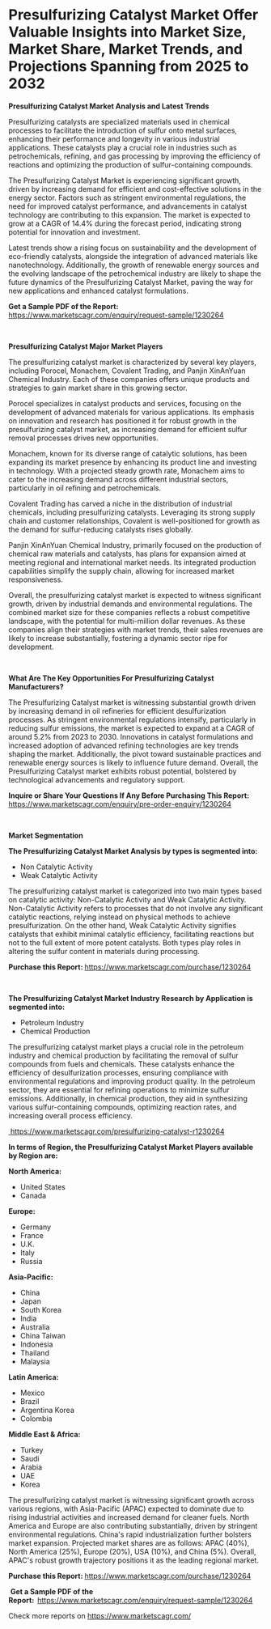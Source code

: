 <p><h1>Presulfurizing Catalyst Market Offer Valuable Insights into Market Size, Market Share, Market Trends, and Projections Spanning from 2025 to 2032</h1></p><p><strong>Presulfurizing Catalyst Market Analysis and Latest Trends</strong></p>
<p><p>Presulfurizing catalysts are specialized materials used in chemical processes to facilitate the introduction of sulfur onto metal surfaces, enhancing their performance and longevity in various industrial applications. These catalysts play a crucial role in industries such as petrochemicals, refining, and gas processing by improving the efficiency of reactions and optimizing the production of sulfur-containing compounds.</p><p>The Presulfurizing Catalyst Market is experiencing significant growth, driven by increasing demand for efficient and cost-effective solutions in the energy sector. Factors such as stringent environmental regulations, the need for improved catalyst performance, and advancements in catalyst technology are contributing to this expansion. The market is expected to grow at a CAGR of 14.4% during the forecast period, indicating strong potential for innovation and investment.</p><p>Latest trends show a rising focus on sustainability and the development of eco-friendly catalysts, alongside the integration of advanced materials like nanotechnology. Additionally, the growth of renewable energy sources and the evolving landscape of the petrochemical industry are likely to shape the future dynamics of the Presulfurizing Catalyst Market, paving the way for new applications and enhanced catalyst formulations.</p></p>
<p><strong>Get a Sample PDF of the Report:&nbsp;</strong> <a href="https://www.marketscagr.com/enquiry/request-sample/1230264?utm_campaign=2465&utm_medium=2&utm_source=Github&utm_content=ia&utm_term=03042025&utm_id=presulfurizing-catalyst">https://www.marketscagr.com/enquiry/request-sample/1230264</a></p>
<p>&nbsp;</p>
<p><strong>Presulfurizing Catalyst Major Market Players</strong></p>
<p><p>The presulfurizing catalyst market is characterized by several key players, including Porocel, Monachem, Covalent Trading, and Panjin XinAnYuan Chemical Industry. Each of these companies offers unique products and strategies to gain market share in this growing sector.</p><p>Porocel specializes in catalyst products and services, focusing on the development of advanced materials for various applications. Its emphasis on innovation and research has positioned it for robust growth in the presulfurizing catalyst market, as increasing demand for efficient sulfur removal processes drives new opportunities.</p><p>Monachem, known for its diverse range of catalytic solutions, has been expanding its market presence by enhancing its product line and investing in technology. With a projected steady growth rate, Monachem aims to cater to the increasing demand across different industrial sectors, particularly in oil refining and petrochemicals.</p><p>Covalent Trading has carved a niche in the distribution of industrial chemicals, including presulfurizing catalysts. Leveraging its strong supply chain and customer relationships, Covalent is well-positioned for growth as the demand for sulfur-reducing catalysts rises globally.</p><p>Panjin XinAnYuan Chemical Industry, primarily focused on the production of chemical raw materials and catalysts, has plans for expansion aimed at meeting regional and international market needs. Its integrated production capabilities simplify the supply chain, allowing for increased market responsiveness.</p><p>Overall, the presulfurizing catalyst market is expected to witness significant growth, driven by industrial demands and environmental regulations. The combined market size for these companies reflects a robust competitive landscape, with the potential for multi-million dollar revenues. As these companies align their strategies with market trends, their sales revenues are likely to increase substantially, fostering a dynamic sector ripe for development.</p></p>
<p>&nbsp;</p>
<p><strong>What Are The Key Opportunities For Presulfurizing Catalyst Manufacturers?</strong></p>
<p><p>The Presulfurizing Catalyst market is witnessing substantial growth driven by increasing demand in oil refineries for efficient desulfurization processes. As stringent environmental regulations intensify, particularly in reducing sulfur emissions, the market is expected to expand at a CAGR of around 5.2% from 2023 to 2030. Innovations in catalyst formulations and increased adoption of advanced refining technologies are key trends shaping the market. Additionally, the pivot toward sustainable practices and renewable energy sources is likely to influence future demand. Overall, the Presulfurizing Catalyst market exhibits robust potential, bolstered by technological advancements and regulatory support.</p></p>
<p><strong>Inquire or Share Your Questions If Any Before Purchasing This Report:</strong> <a href="https://www.marketscagr.com/enquiry/pre-order-enquiry/1230264?utm_campaign=2465&utm_medium=2&utm_source=Github&utm_content=ia&utm_term=03042025&utm_id=presulfurizing-catalyst">https://www.marketscagr.com/enquiry/pre-order-enquiry/1230264</a></p>
<p>&nbsp;</p>
<p><strong>Market Segmentation</strong></p>
<p><strong>The Presulfurizing Catalyst Market Analysis by types is segmented into:</strong></p>
<p><ul><li>Non Catalytic Activity</li><li>Weak Catalytic Activity</li></ul></p>
<p><p>The presulfurizing catalyst market is categorized into two main types based on catalytic activity: Non-Catalytic Activity and Weak Catalytic Activity. Non-Catalytic Activity refers to processes that do not involve any significant catalytic reactions, relying instead on physical methods to achieve presulfurization. On the other hand, Weak Catalytic Activity signifies catalysts that exhibit minimal catalytic efficiency, facilitating reactions but not to the full extent of more potent catalysts. Both types play roles in altering the sulfur content in materials during processing.</p></p>
<p><strong>Purchase this Report:&nbsp;</strong><a href="https://www.marketscagr.com/purchase/1230264?utm_campaign=2465&utm_medium=2&utm_source=Github&utm_content=ia&utm_term=03042025&utm_id=presulfurizing-catalyst">https://www.marketscagr.com/purchase/1230264</a></p>
<p>&nbsp;</p>
<p><strong>The Presulfurizing Catalyst Market Industry Research by Application is segmented into:</strong></p>
<p><ul><li>Petroleum Industry</li><li>Chemical Production</li></ul></p>
<p><p>The presulfurizing catalyst market plays a crucial role in the petroleum industry and chemical production by facilitating the removal of sulfur compounds from fuels and chemicals. These catalysts enhance the efficiency of desulfurization processes, ensuring compliance with environmental regulations and improving product quality. In the petroleum sector, they are essential for refining operations to minimize sulfur emissions. Additionally, in chemical production, they aid in synthesizing various sulfur-containing compounds, optimizing reaction rates, and increasing overall process efficiency.</p></p>
<p><a href="https://www.marketscagr.com/presulfurizing-catalyst-r1230264?utm_campaign=2465&utm_medium=2&utm_source=Github&utm_content=ia&utm_term=03042025&utm_id=presulfurizing-catalyst">&nbsp;https://www.marketscagr.com/presulfurizing-catalyst-r1230264</a></p>
<p><strong>In terms of Region, the Presulfurizing Catalyst Market Players available by Region are:</strong></p>
<p>
    <p> <strong> North America: </strong>
        <ul>
            <li>United States</li>
            <li>Canada</li>
        </ul>
        </p> 
    <p> <strong> Europe: </strong>
        <ul>
            <li>Germany</li>
            <li>France</li>
            <li>U.K.</li>
            <li>Italy</li>
            <li>Russia</li>
        </ul>
        </p> 
    <p> <strong> Asia-Pacific: </strong>
        <ul>
            <li>China</li>
            <li>Japan</li>
            <li>South Korea</li>
            <li>India</li>
            <li>Australia</li>
            <li>China Taiwan</li>
            <li>Indonesia</li>
            <li>Thailand</li>
            <li>Malaysia</li>
        </ul>
        </p> 
    <p> <strong> Latin America: </strong>
        <ul>
            <li>Mexico</li>
            <li>Brazil</li>
            <li>Argentina Korea</li>
            <li>Colombia</li>
        </ul>
        </p> 
    <p> <strong> Middle East & Africa: </strong>
        <ul>
            <li>Turkey</li>
            <li>Saudi</li>
            <li>Arabia</li>
            <li>UAE</li>
            <li>Korea</li>
        </ul>
    </p>
    </p>
<p><p>The presulfurizing catalyst market is witnessing significant growth across various regions, with Asia-Pacific (APAC) expected to dominate due to rising industrial activities and increased demand for cleaner fuels. North America and Europe are also contributing substantially, driven by stringent environmental regulations. China's rapid industrialization further bolsters market expansion. Projected market shares are as follows: APAC (40%), North America (25%), Europe (20%), USA (10%), and China (5%). Overall, APAC's robust growth trajectory positions it as the leading regional market.</p></p>
<p><strong>Purchase this Report: </strong><a href="https://www.marketscagr.com/purchase/1230264?utm_campaign=2465&utm_medium=2&utm_source=Github&utm_content=ia&utm_term=03042025&utm_id=presulfurizing-catalyst">https://www.marketscagr.com/purchase/1230264</a></p>
<p>&nbsp;<strong>Get a Sample PDF of the Report:&nbsp;&nbsp;</strong><a href="https://www.marketscagr.com/enquiry/request-sample/1230264?utm_campaign=2465&utm_medium=2&utm_source=Github&utm_content=ia&utm_term=03042025&utm_id=presulfurizing-catalyst">https://www.marketscagr.com/enquiry/request-sample/1230264</a></p>
<p><strong></strong></p>
<p>Check more reports on <a href="https://www.marketscagr.com/?utm_campaign=2465&utm_medium=2&utm_source=Github&utm_content=ia&utm_term=03042025&utm_id=presulfurizing-catalyst">https://www.marketscagr.com/</a></p>